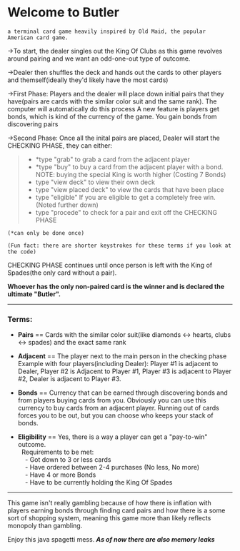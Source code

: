 # Welcome to Butler
    a terminal card game heavily inspired by Old Maid, the popular American card game.

->To start, the dealer singles out the King Of Clubs as this game revolves around pairing and we want an odd-one-out type of outcome.

->Dealer then shuffles the deck and hands out the cards to other players and themself(ideally they'd likely have the most cards)

->First Phase: Players and the dealer will place down initial pairs that they have(pairs are cards with the similar color suit and the same rank). 
    The computer will automatically do this process
    A new feature is players get bonds, which is kind of the currency of the game. You gain bonds from discovering pairs

->Second Phase: Once all the inital pairs are placed, Dealer will start the CHECKING PHASE, they can either:
>    - *type "grab" to grab a card from the adjacent player
>    - *type "buy" to buy a card from the adjacent player with a bond. <br>NOTE: buying the special King is worth higher (Costing 7 Bonds)
>    - type "view deck" to view their own deck
>    - type "view placed deck" to view the cards that have been place
>    - type "eligible" If you are eligible to get a completely free win.(Noted further down)
>    - type "procede" to check for a pair and exit off the CHECKING PHASE

    (*can only be done once)

    (Fun fact: there are shorter keystrokes for these terms if you look at the code)
 
 CHECKING PHASE continues until once person is left with the King of Spades(the only card without a pair).

**Whoever has the only non-paired card is the winner and is declared the ultimate "Butler".**

---

### Terms:
 - **Pairs** == Cards with the similar color suit(like diamonds <-> hearts, clubs <-> spades) and the exact same rank


 - **Adjacent** == The player next to the main person in the checking phase
    Example with four players(including Dealer): Player #1 is adjacent to Dealer, Player #2 is Adjacent to Player #1, Player #3 is adjacent to Player #2, Dealer is adjacent to Player #3.

 - **Bonds** == Currency that can be earned through discovering bonds and from players buying cards from you. Obviously you can use this currency to buy cards from an adjacent player.
            Running out of cards forces you to be out, but you can choose who keeps your stack of bonds. 

 - **Eligibility** == Yes, there is a way a player can get a "pay-to-win" outcome. 
        <br>&nbsp;&nbsp;Requirements to be met:
            <br>&nbsp;&nbsp;&nbsp;&nbsp;- Got down to 3 or less cards
            <br>&nbsp;&nbsp;&nbsp;&nbsp;- Have ordered between 2-4 purchases (No less, No more)
            <br>&nbsp;&nbsp;&nbsp;&nbsp;- Have 4 or more Bonds
            <br>&nbsp;&nbsp;&nbsp;&nbsp;- Have to be currently holding the King Of Spades

---

This game isn't really gambling because of how there is inflation with players earning bonds through finding card pairs
and how there is a some sort of shopping system, meaning this game more than likely reflects monopoly than gambling.

Enjoy this java spagetti mess. ***As of now there are also memory leaks***

